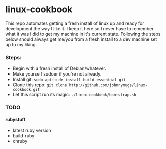 linux-cookbook
==============

This repo automates getting a fresh install of linux up and ready for
development the way I like it. I keep it here so I never have to remember what
it was I did to get my machine in it's current state. Following the steps below
should always get me/you from a fresh install to a dev machine set up to my
liking.

### Steps:

- Begin with a fresh install of Debian/whatever.
- Make yourself sudoer if you're not already.
- Install git: `sudo aptitude install build-essential git`
- Clone this repo: `git clone http://github.com/johnnymugs/linux-cookbook.git`
- Let this script run its magic: `./linux-cookbook/bootstrap.sh`

### TODO

#### rubystuff
- latest ruby version
- build-ruby
- chruby

